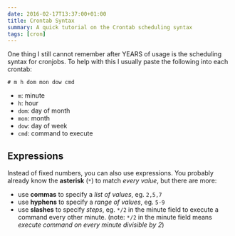 ```yaml
---
date: 2016-02-17T13:37:00+01:00
title: Crontab Syntax
summary: A quick tutorial on the Crontab scheduling syntax
tags: [cron]
---
```


One thing I still cannot remember after YEARS of usage is the scheduling syntax for cronjobs. To help with this I usually paste the following into each crontab:

    # m h dom mon dow cmd

- `m`: minute
- `h`: hour
- `dom`: day of month
- `mon`: month
- `dow`: day of week
- `cmd`: command to execute


## Expressions

Instead of fixed numbers, you can also use expressions. You probably already know the **asterisk** (`*`) to match _every value_, but there are more:

- use **commas** to specify a _list of values_, eg. `2,5,7`
- use **hyphens** to specify a _range of values_, eg. `5-9`
- use **slashes** to specify _steps_, eg. `*/2` in the minute field to execute a command every other minute. (note: `*/2` in the minute field means _execute command on every minute divisible by 2_)
